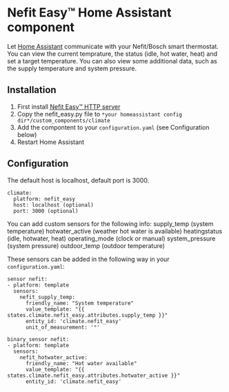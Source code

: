 # Nefit Easy™ Home Assistant component

Let [Home Assistant](http://home-assistant.io) communicate with your Nefit/Bosch smart thermostat.
You can view the current temprature, the status (idle, hot water, heat) and set a target temperature. You can also view some additional data, such as the supply temperature and system pressure.

## Installation

1. First install [Nefit Easy™ HTTP server](https://github.com/robertklep/nefit-easy-http-server)
2. Copy the nefit_easy.py file to `*your homeassistant config dir*/custom_components/climate`
3. Add the compontent to your `configuration.yaml` (see Configuration below)
4. Restart Home Assistant

## Configuration
The default host is localhost, default port is 3000.
```
climate:
  platform: nefit_easy
  host: localhost (optional)
  port: 3000 (optional)
```

You can add custom sensors for the following info:
supply_temp (system temperature)
hotwater_active (weather hot water is available)
heatingstatus (idle, hotwater, heat)
operating_mode (clock or manual)
system_pressure (system pressure)
outdoor_temp (outdoor temperature)

These sensors can be added in the following way in your `configuration.yaml`:

```
sensor nefit:
- platform: template
  sensors:
    nefit_supply_temp: 
      friendly_name: "System temperature"
      value_template: "{{ states.climate.nefit_easy.attributes.supply_temp }}"
      entity_id: 'climate.nefit_easy'
      unit_of_measurement: '°'

binary_sensor nefit:
- platform: template
  sensors:
    nefit_hotwater_active: 
      friendly_name: "Hot water available"
      value_template: "{{ states.climate.nefit_easy.attributes.hotwater_active }}"
      entity_id: 'climate.nefit_easy'
```
